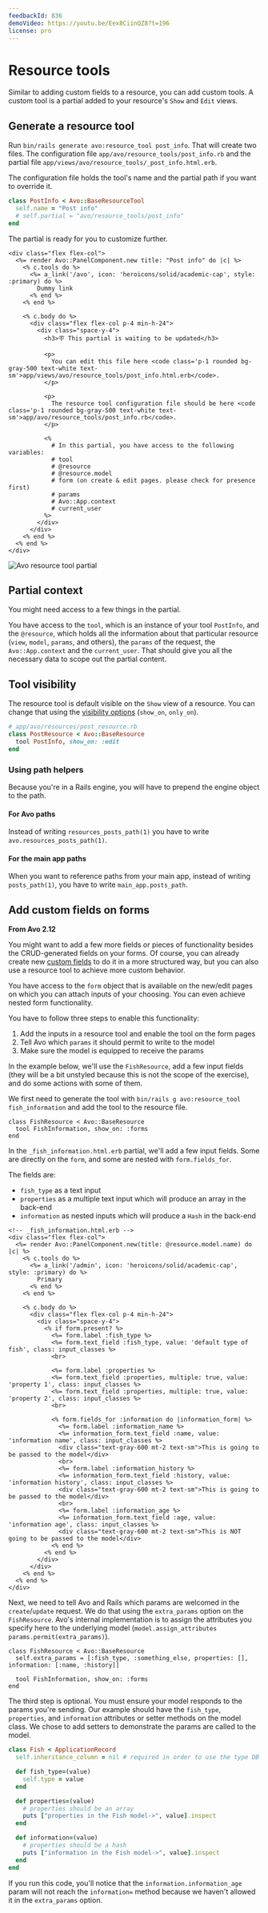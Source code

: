 ```yaml
---
feedbackId: 836
demoVideo: https://youtu.be/Eex8CiinQZ8?t=196
license: pro
---
```


# Resource tools

Similar to adding custom fields to a resource, you can add custom tools. A custom tool is a partial added to your resource's `Show` and `Edit` views.

## Generate a resource tool

Run `bin/rails generate avo:resource_tool post_info`. That will create two files. The configuration file `app/avo/resource_tools/post_info.rb` and the partial file `app/views/avo/resource_tools/_post_info.html.erb`.

The configuration file holds the tool's name and the partial path if you want to override it.

```ruby
class PostInfo < Avo::BaseResourceTool
  self.name = "Post info"
  # self.partial = "avo/resource_tools/post_info"
end
```

The partial is ready for you to customize further.

```erb
<div class="flex flex-col">
  <%= render Avo::PanelComponent.new title: "Post info" do |c| %>
    <% c.tools do %>
      <%= a_link('/avo', icon: 'heroicons/solid/academic-cap', style: :primary) do %>
        Dummy link
      <% end %>
    <% end %>

    <% c.body do %>
      <div class="flex flex-col p-4 min-h-24">
        <div class="space-y-4">
          <h3>🪧 This partial is waiting to be updated</h3>

          <p>
            You can edit this file here <code class='p-1 rounded bg-gray-500 text-white text-sm'>app/views/avo/resource_tools/post_info.html.erb</code>.
          </p>

          <p>
            The resource tool configuration file should be here <code class='p-1 rounded bg-gray-500 text-white text-sm'>app/avo/resource_tools/post_info.rb</code>.
          </p>

          <%
            # In this partial, you have access to the following variables:
            # tool
            # @resource
            # @resource.model
            # form (on create & edit pages. please check for presence first)
            # params
            # Avo::App.context
            # current_user
          %>
        </div>
      </div>
    <% end %>
  <% end %>
</div>
```

<img :src="('/assets/img/resource-tools/resource-tool-partial.png')" alt="Avo resource tool partial" class="border mb-4" />

## Partial context

You might need access to a few things in the partial.

You have access to the `tool`, which is an instance of your tool `PostInfo`, and the `@resource`, which holds all the information about that particular resource (`view`, `model`, `params`, and others), the `params` of the request, the `Avo::App.context` and the `current_user`.
That should give you all the necessary data to scope out the partial content.

## Tool visibility

The resource tool is default visible on the `Show` view of a resource. You can change that using the [visibility options](field-options.html#showing-hiding-fields-on-different-views) (`show_on`, `only_on`).

```ruby
# app/avo/resources/post_resource.rb
class PostResource < Avo::BaseResource
  tool PostInfo, show_on: :edit
end
```

### Using path helpers

Because you're in a Rails engine, you will have to prepend the engine object to the path.

#### For Avo paths

Instead of writing `resources_posts_path(1)` you have to write `avo.resources_posts_path(1)`.

#### For the main app paths

When you want to reference paths from your main app, instead of writing `posts_path(1)`, you have to write `main_app.posts_path`.

## Add custom fields on forms

**From Avo 2.12**

You might want to add a few more fields or pieces of functionality besides the CRUD-generated fields on your forms. Of course, you can already create new [custom fields](./custom-fields) to do it in a more structured way, but you can also use a resource tool to achieve more custom behavior.

You have access to the `form` object that is available on the new/edit pages on which you can attach inputs of your choosing. You can even achieve nested form functionality.

You have to follow three steps to enable this functionality:

1. Add the inputs in a resource tool and enable the tool on the form pages
2. Tell Avo which `params` it should permit to write to the model
3. Make sure the model is equipped to receive the params

In the example below, we'll use the `FishResource`, add a few input fields (they will be a bit unstyled because this is not the scope of the exercise), and do some actions with some of them.

We first need to generate the tool with `bin/rails g avo:resource_tool fish_information` and add the tool to the resource file.

```ruby{2}
class FishResource < Avo::BaseResource
  tool FishInformation, show_on: :forms
end
```

In the `_fish_information.html.erb` partial, we'll add a few input fields. Some are directly on the `form`, and some are nested with `form.fields_for`.

The fields are:

- `fish_type` as a text input
- `properties` as a multiple text input which will produce an array in the back-end
- `information` as nested inputs which will produce a `Hash` in the back-end

```erb{13-36}
<!-- _fish_information.html.erb -->
<div class="flex flex-col">
  <%= render Avo::PanelComponent.new(title: @resource.model.name) do |c| %>
    <% c.tools do %>
      <%= a_link('/admin', icon: 'heroicons/solid/academic-cap', style: :primary) do %>
        Primary
      <% end %>
    <% end %>

    <% c.body do %>
      <div class="flex flex-col p-4 min-h-24">
        <div class="space-y-4">
          <% if form.present? %>
            <%= form.label :fish_type %>
            <%= form.text_field :fish_type, value: 'default type of fish', class: input_classes %>
            <br>

            <%= form.label :properties %>
            <%= form.text_field :properties, multiple: true, value: 'property 1', class: input_classes %>
            <%= form.text_field :properties, multiple: true, value: 'property 2', class: input_classes %>
            <br>

            <% form.fields_for :information do |information_form| %>
              <%= form.label :information_name %>
              <%= information_form.text_field :name, value: 'information name', class: input_classes %>
              <div class="text-gray-600 mt-2 text-sm">This is going to be passed to the model</div>
              <br>
              <%= form.label :information_history %>
              <%= information_form.text_field :history, value: 'information history', class: input_classes %>
              <div class="text-gray-600 mt-2 text-sm">This is going to be passed to the model</div>
              <br>
              <%= form.label :information_age %>
              <%= information_form.text_field :age, value: 'information age', class: input_classes %>
              <div class="text-gray-600 mt-2 text-sm">This is NOT going to be passed to the model</div>
            <% end %>
          <% end %>
        </div>
      </div>
    <% end %>
  <% end %>
</div>
```

Next, we need to tell Avo and Rails which params are welcomed in the `create`/`update` request. We do that using the `extra_params` option on the `FishResource`. Avo's internal implementation is to assign the attributes you specify here to the underlying model (`model.assign_attributes params.permit(extra_params)`).

```ruby{2}
class FishResource < Avo::BaseResource
  self.extra_params = [:fish_type, :something_else, properties: [], information: [:name, :history]]

  tool FishInformation, show_on: :forms
end
```

The third step is optional. You must ensure your model responds to the params you're sending. Our example should have the `fish_type`, `properties`, and `information` attributes or setter methods on the model class. We chose to add setters to demonstrate the params are called to the model.

```ruby
class Fish < ApplicationRecord
  self.inheritance_column = nil # required in order to use the type DB attribute

  def fish_type=(value)
    self.type = value
  end

  def properties=(value)
    # properties should be an array
    puts ["properties in the Fish model->", value].inspect
  end

  def information=(value)
    # properties should be a hash
    puts ["information in the Fish model->", value].inspect
  end
end
```

If you run this code, you'll notice that the `information.information_age` param will not reach the `information=` method because we haven't allowed it in the `extra_params` option.
